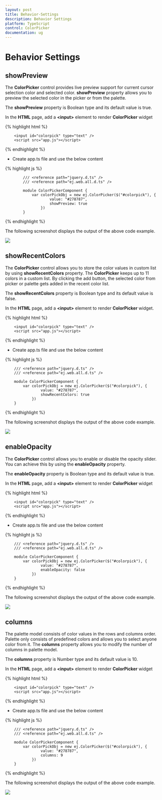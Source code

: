 ```yaml
---
layout: post
title: Behavior-Settings
description: Behavior Settings
platform: TypeScript
control: ColorPicker
documentation: ug
---
```


# Behavior Settings

## showPreview

The **ColorPicker** control provides live preview support for current cursor selection color and selected color. **showPreview** property allows you to preview the selected color in the picker or from the palette.

The **showPreview** property is Boolean type and its default value is true.

In the **HTML** page, add a **&lt;input&gt;** element to render **ColorPicker** widget

{% highlight html %}

        <input id="colorpick" type="text" />
        <script src="app.js"></script>

{% endhighlight %}


* Create app.ts file and use the below content


{% highlight js %}

            /// <reference path="jquery.d.ts" />  
            /// <reference path="ej.web.all.d.ts" />

            module ColorPickerComponent {
                var colorPickObj = new ej.ColorPicker($("#colorpick"), {
                        value: "#278787",
                        showPreview: true
                    })
            }

{% endhighlight %}

The following screenshot displays the output of the above code example.

![](Behavior-Settings_images/Behavior-Settings_img1.png) 

## showRecentColors

The **ColorPicker** control allows you to store the color values in custom list by using **showRecentColors** property. The **ColorPicker** keeps up to 11 colors in a custom list. By clicking the add button, the selected color from picker or palette gets added in the recent color list.  

The **showRecentColors** property is Boolean type and its default value is false.

In the **HTML** page, add a **&lt;input&gt;** element to render **ColorPicker** widget.


{% highlight html %}

        <input id="colorpick" type="text" />
        <script src="app.js"></script>

{% endhighlight %}


* Create app.ts file and use the below content


{% highlight js %}

        /// <reference path="jquery.d.ts" />  
        /// <reference path="ej.web.all.d.ts" />

        module ColorPickerComponent {
            var colorPickObj = new ej.ColorPicker($("#colorpick"), {
                    value: "#278787",
                    showRecentColors: true
                })
        }

{% endhighlight %}


The following screenshot displays the output of the above code example.

![](Behavior-Settings_images/Behavior-Settings_img2.png) 


## enableOpacity

The **ColorPicker** control allows you to enable or disable the opacity slider. You can achieve this by using the **enableOpacity** property. 

The **enableOpacity** property is Boolean type and its default value is true.

In the **HTML** page, add a **&lt;input&gt;** element to render **ColorPicker** widget


{% highlight html %}

        <input id="colorpick" type="text" />
        <script src="app.js"></script>

{% endhighlight %}


* Create app.ts file and use the below content


{% highlight js %}

        /// <reference path="jquery.d.ts" />  
        /// <reference path="ej.web.all.d.ts" />

        module ColorPickerComponent {
            var colorPickObj = new ej.ColorPicker($("#colorpick"), {
                    value: "#278787",
                    enableOpacity: false
                })
        }

{% endhighlight %}


The following screenshot displays the output of the above code example.

![](Behavior-Settings_images/Behavior-Settings_img3.png) 

## columns

The palette model consists of color values in the rows and columns order. Palette only consists of predefined colors and allows you to select anyone color from it. The **columns** property allows you to modify the number of columns in palette model. 

The **columns** property is Number type and its default value is 10.

In the **HTML** page, add a **&lt;input&gt;** element to render **ColorPicker** widget

{% highlight html %}

        <input id="colorpick" type="text" />
        <script src="app.js"></script>

{% endhighlight %}


* Create app.ts file and use the below content


{% highlight js %}

        /// <reference path="jquery.d.ts" />  
        /// <reference path="ej.web.all.d.ts" />

        module ColorPickerComponent {
            var colorPickObj = new ej.ColorPicker($("#colorpick"), {
                    value: "#278787",
                    columns: 9
                })
        }

{% endhighlight %}


The following screenshot displays the output of the above code example.

![](Behavior-Settings_images/Behavior-Settings_img4.png) 

